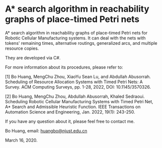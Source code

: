 # A* search algorithm in reachability graphs of place-timed Petri nets
A* search algorithm in reachability graphs of place-timed Petri nets for Robotic Cellular Manufacturing systems.
It can deal with the nets with tokens' remaining times, alternative routings, generalized arcs, and multiple resource copies.

They are developed via C#.

For more information about its procedures, please refer to:

[1] Bo Huang, MengChu Zhou, XiaoYu Sean Lu, and Abdullah Abusorrah. Scheduling of Resource Allocation Systems with Timed Petri Nets: A Survey. ACM Computing Surveys, pp. 1-28, 2022, DOI: 10.1145/3570326.

[2] Bo Huang, MengChu Zhou, Abdullah Abusorrah, Khaled Sedraoui. Scheduling Robotic Cellular Manufacturing Systems with Timed Petri Net, A* Search and Admissible Heuristic Function. IEEE Transactions on Automation Science and Engineering, Jan. 2022, 19(1): 243-250.

If you have any question about it, please feel free to contact me.

Bo Huang, email: huangbo@njust.edu.cn

March 16, 2020.

